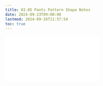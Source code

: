```yaml
---
title: 03.05 Pants Pattern Shape Notes
date: 2024-09-23T09:00:00
lastmod: 2024-09-16T11:57:54
toc: true
---
```


![Link to included file contents](../../../../sewing/pants-pattern-shape-notes.md)
